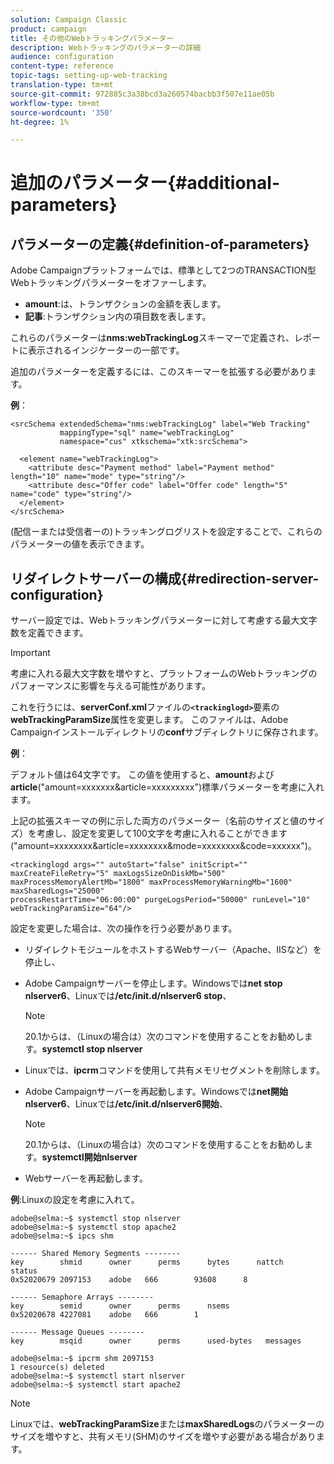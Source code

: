 ```yaml
---
solution: Campaign Classic
product: campaign
title: その他のWebトラッキングパラメーター
description: Webトラッキングのパラメーターの詳細
audience: configuration
content-type: reference
topic-tags: setting-up-web-tracking
translation-type: tm+mt
source-git-commit: 972885c3a38bcd3a260574bacbb3f507e11ae05b
workflow-type: tm+mt
source-wordcount: '350'
ht-degree: 1%

---
```



# 追加のパラメーター{#additional-parameters}

## パラメーターの定義{#definition-of-parameters}

Adobe Campaignプラットフォームでは、標準として2つのTRANSACTION型Webトラッキングパラメーターをオファーします。

* **amount**:は、トランザクションの金額を表します。
* **記事**:トランザクション内の項目数を表します。

これらのパラメーターは&#x200B;**nms:webTrackingLog**&#x200B;スキーマーで定義され、レポートに表示されるインジケーターの一部です。

追加のパラメーターを定義するには、このスキーマーを拡張する必要があります。

**例**：

```
<srcSchema extendedSchema="nms:webTrackingLog" label="Web Tracking"
           mappingType="sql" name="webTrackingLog" 
           namespace="cus" xtkschema="xtk:srcSchema">

  <element name="webTrackingLog">
    <attribute desc="Payment method" label="Payment method" length="10" name="mode" type="string"/>
    <attribute desc="Offer code" label="Offer code" length="5" name="code" type="string"/>
  </element>
</srcSchema>
```

(配信ーまたは受信者ーの)トラッキングログリストを設定することで、これらのパラメーターの値を表示できます。

## リダイレクトサーバーの構成{#redirection-server-configuration}

サーバー設定では、Webトラッキングパラメーターに対して考慮する最大文字数を定義できます。

>[!IMPORTANT]
>
>考慮に入れる最大文字数を増やすと、プラットフォームのWebトラッキングのパフォーマンスに影響を与える可能性があります。

これを行うには、**serverConf.xml**&#x200B;ファイルの&#x200B;**`<trackinglogd>`**&#x200B;要素の&#x200B;**webTrackingParamSize**&#x200B;属性を変更します。 このファイルは、Adobe Campaignインストールディレクトリの&#x200B;**conf**&#x200B;サブディレクトリに保存されます。

**例**：

デフォルト値は64文字です。 この値を使用すると、**amount**&#x200B;および&#x200B;**article**(&quot;amount=xxxxxxx&amp;article=xxxxxxxxx&quot;)標準パラメーターを考慮に入れます。

上記の拡張スキーマの例に示した両方のパラメーター（名前のサイズと値のサイズ）を考慮し、設定を変更して100文字を考慮に入れることができます(&quot;amount=xxxxxxxx&amp;article=xxxxxxxx&amp;mode=xxxxxxxx&amp;code=xxxxxx&quot;)。

```
<trackinglogd args="" autoStart="false" initScript="" maxCreateFileRetry="5" maxLogsSizeOnDiskMb="500"
maxProcessMemoryAlertMb="1800" maxProcessMemoryWarningMb="1600" maxSharedLogs="25000"
processRestartTime="06:00:00" purgeLogsPeriod="50000" runLevel="10"
webTrackingParamSize="64"/>
```

設定を変更した場合は、次の操作を行う必要があります。

* リダイレクトモジュールをホストするWebサーバー（Apache、IISなど）を停止し、
* Adobe Campaignサーバーを停止します。Windowsでは&#x200B;**net stop nlserver6**、Linuxでは&#x200B;**/etc/init.d/nlserver6 stop**、

   >[!NOTE]
   >
   >20.1からは、（Linuxの場合は）次のコマンドを使用することをお勧めします。**systemctl stop nlserver**

* Linuxでは、**ipcrm**&#x200B;コマンドを使用して共有メモリセグメントを削除します。
* Adobe Campaignサーバーを再起動します。Windowsでは&#x200B;**net開始nlserver6**、Linuxでは&#x200B;**/etc/init.d/nlserver6開始**、

   >[!NOTE]
   >
   >20.1からは、（Linuxの場合は）次のコマンドを使用することをお勧めします。**systemctl開始nlserver**

* Webサーバーを再起動します。

**例**:Linuxの設定を考慮に入れて。

```
adobe@selma:~$ systemctl stop nlserver
adobe@selma:~$ systemctl stop apache2
adobe@selma:~$ ipcs shm

------ Shared Memory Segments --------
key        shmid      owner      perms      bytes      nattch     status      
0x52020679 2097153    adobe   666        93608      8                       

------ Semaphore Arrays --------
key        semid      owner      perms      nsems     
0x52020678 4227081    adobe   666        1         

------ Message Queues --------
key        msqid      owner      perms      used-bytes   messages    

adobe@selma:~$ ipcrm shm 2097153                             
1 resource(s) deleted
adobe@selma:~$ systemctl start nlserver
adobe@selma:~$ systemctl start apache2
```

>[!NOTE]
>
>Linuxでは、**webTrackingParamSize**&#x200B;または&#x200B;**maxSharedLogs**&#x200B;のパラメーターのサイズを増やすと、共有メモリ(SHM)のサイズを増やす必要がある場合があります。

